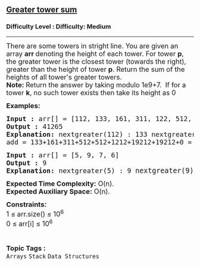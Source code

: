 <h2><a href="https://www.geeksforgeeks.org/problems/save-gotham1222/1?page=8&difficulty=Medium&status=unsolved&sortBy=submissions">Greater tower sum</a></h2><h3>Difficulty Level : Difficulty: Medium</h3><hr><div class="problems_problem_content__Xm_eO"><p><span style="font-size: 18px;">There are some towers in stright line. You are given an array <strong>arr </strong>denoting the height of each tower. For tower <strong>p</strong>, the greater tower is the closest tower (towards the right), greater than the height of tower <strong>p</strong>. Return the sum of the heights of all tower's greater towers.<br><strong>Note: </strong>Return the answer by taking modulo 1e9+7.&nbsp;&nbsp;If for a tower&nbsp;<strong>k</strong>, no such tower exists then take its height as 0<br></span></p>
<p><span style="font-size: 18px;"><strong>Examples:</strong></span></p>
<pre><span style="font-size: 18px;"><strong>Input :</strong> arr[] = [112, 133, 161, 311, 122, 512, 1212, 0, 19212]
<strong>Output :</strong> 41265
<strong>Explanation: </strong>nextgreater(112) : 133 nextgreater(133) : 161 nextgreater(161) : 311 nextgreater(311) : 512 nextgreater(122) : 512 nextgreater(512) : 1212 nextgreater(1212) : 19212 nextgreater(0) : 19212 nextgreater(19212) : 0
add = 133+161+311+512+512+1212+19212+19212+0 = 41265.<br></span></pre>
<pre><span style="font-size: 18px;"><strong>Input :</strong> arr[] = [5, 9, 7, 6] <strong>
Output :</strong> 9<br><strong>Explanation: </strong>nextgreater(5) : 9 </span><span style="font-size: 14pt;">nextgreater(9) : 0 nextgreater(7) : 0 nextgreater(6) : 0</span></pre>
<p><span style="font-size: 18px;"><strong>Expected Time Complexity:</strong> O(n).<br><strong>Expected Auxiliary Space:</strong> O(n).</span></p>
<p><span style="font-size: 18px;"><strong>Constraints:</strong><br>1 ≤ arr.size() ≤ 10<sup>6</sup><br>0 ≤ arr[i] ≤ 10<sup>6</sup></span></p></div><br><p><span style=font-size:18px><strong>Topic Tags : </strong><br><code>Arrays</code>&nbsp;<code>Stack</code>&nbsp;<code>Data Structures</code>&nbsp;
